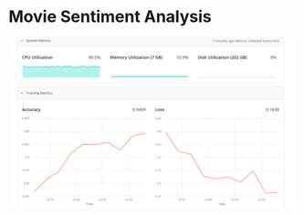 # Movie Sentiment Analysis
<img align="center" src="movie_sentiment_analysis_results.png" alt="Movie Sentiment Analysis Results"/>
